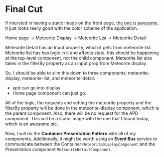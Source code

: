 # Final Cut

If intersted in having a static image on the front page, [the one is awesome](https://apod.nasa.gov/apod/image/1601/BrightBoom_JinMa_960.jpg).
It just looks really good with the color scheme of the application.

Home page -> Meteorite Display -> Meteorite List -> Meteorite Detail  

Meteorite Detail has an Input property, which it gets from meteorite list.
Meteorite list has has logic in it and affects state, this should be happening at the top-level component, not the child component.
Meteorite list also takes in the filterBy property as an input prop from Meteorite display.  

So, I should be able to slim this down to three components: meteorite-display, meteorite-list, and meteorite-detail.

- apd can go into display
- Home page component can just go.  

All of the logic, the requests and setting the meteorite property and the filterBy property will be done in the meteorite-display component, which is the parent component.
Also, there will be no request for the APD component.
This will be a static image with the one that I found today, which is an awesome pic.  

Now, I will do the **Container Presentation Pattern** with all of my components.
Additionally, it might be worth using an **Event Bus** service to communicate between the Container `MeteoriteDisplayComponent` and the Presentation component `MeteoriteDetailComponent`.  
